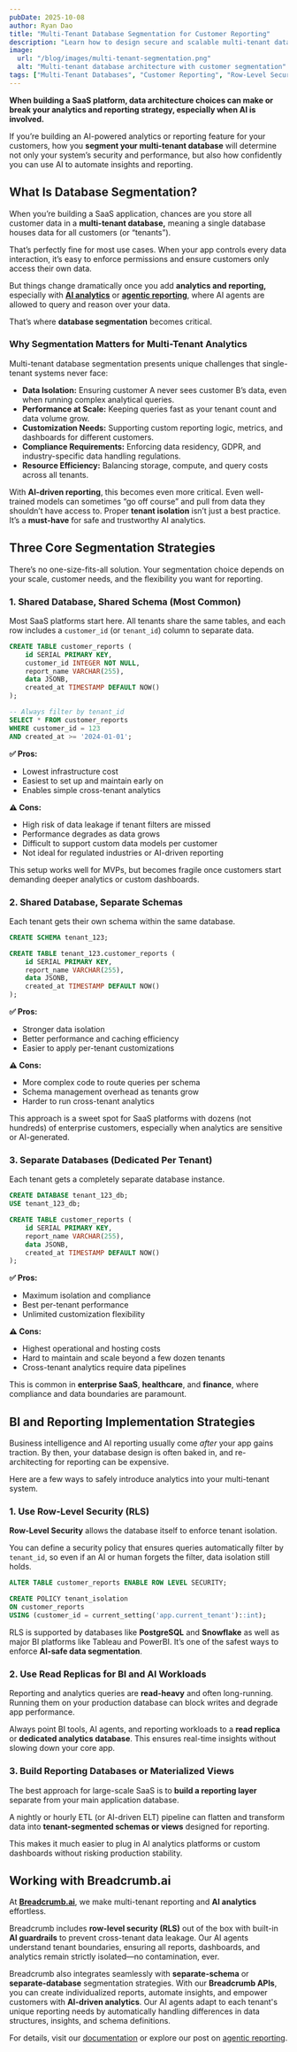 ```yaml
---
pubDate: 2025-10-08
author: Ryan Dao
title: "Multi-Tenant Database Segmentation for Customer Reporting"
description: "Learn how to design secure and scalable multi-tenant databases for AI-powered analytics and reporting. Explore segmentation strategies, tenant isolation, and row-level security."
image:
  url: "/blog/images/multi-tenant-segmentation.png"
  alt: "Multi-tenant database architecture with customer segmentation"
tags: ["Multi-Tenant Databases", "Customer Reporting", "Row-Level Security"]
---
```


**When building a SaaS platform, data architecture choices can make or break your analytics and reporting strategy, especially when AI is involved.**

If you’re building an AI-powered analytics or reporting feature for your customers, how you **segment your multi-tenant database** will determine not only your system’s security and performance, but also how confidently you can use AI to automate insights and reporting.

## What Is Database Segmentation?

When you’re building a SaaS application, chances are you store all customer data in a **multi-tenant database,** meaning a single database houses data for all customers (or “tenants”).

That’s perfectly fine for most use cases. When your app controls every data interaction, it’s easy to enforce permissions and ensure customers only access their own data.

But things change dramatically once you add **analytics and reporting,** especially with [**AI analytics**](https://www.breadcrumb.ai/blog/best-tableau-alternative-ai-reporting) or [**agentic reporting**](https://www.breadcrumb.ai/blog/what-is-agentic-reporting), where AI agents are allowed to query and reason over your data.

That’s where **database segmentation** becomes critical.

### Why Segmentation Matters for Multi-Tenant Analytics

Multi-tenant database segmentation presents unique challenges that single-tenant systems never face:

- **Data Isolation:** Ensuring customer A never sees customer B’s data, even when running complex analytical queries.
- **Performance at Scale:** Keeping queries fast as your tenant count and data volume grow.
- **Customization Needs:** Supporting custom reporting logic, metrics, and dashboards for different customers.
- **Compliance Requirements:** Enforcing data residency, GDPR, and industry-specific data handling regulations.
- **Resource Efficiency:** Balancing storage, compute, and query costs across all tenants.

With **AI-driven reporting**, this becomes even more critical. Even well-trained models can sometimes “go off course” and pull from data they shouldn’t have access to. Proper **tenant isolation** isn’t just a best practice. It’s a **must-have** for safe and trustworthy AI analytics.

## Three Core Segmentation Strategies

There’s no one-size-fits-all solution. Your segmentation choice depends on your scale, customer needs, and the flexibility you want for reporting.

### 1. Shared Database, Shared Schema (Most Common)

Most SaaS platforms start here. All tenants share the same tables, and each row includes a `customer_id` (or `tenant_id`) column to separate data.

```sql
CREATE TABLE customer_reports (
    id SERIAL PRIMARY KEY,
    customer_id INTEGER NOT NULL,
    report_name VARCHAR(255),
    data JSONB,
    created_at TIMESTAMP DEFAULT NOW()
);

-- Always filter by tenant_id
SELECT * FROM customer_reports
WHERE customer_id = 123
AND created_at >= '2024-01-01';
```

**✅ Pros:**

- Lowest infrastructure cost
- Easiest to set up and maintain early on
- Enables simple cross-tenant analytics

**⚠️ Cons:**

- High risk of data leakage if tenant filters are missed
- Performance degrades as data grows
- Difficult to support custom data models per customer
- Not ideal for regulated industries or AI-driven reporting

This setup works well for MVPs, but becomes fragile once customers start demanding deeper analytics or custom dashboards.

### 2. Shared Database, Separate Schemas

Each tenant gets their own schema within the same database.

```sql
CREATE SCHEMA tenant_123;

CREATE TABLE tenant_123.customer_reports (
    id SERIAL PRIMARY KEY,
    report_name VARCHAR(255),
    data JSONB,
    created_at TIMESTAMP DEFAULT NOW()
);
```

**✅ Pros:**

- Stronger data isolation
- Better performance and caching efficiency
- Easier to apply per-tenant customizations

**⚠️ Cons:**

- More complex code to route queries per schema
- Schema management overhead as tenants grow
- Harder to run cross-tenant analytics

This approach is a sweet spot for SaaS platforms with dozens (not hundreds) of enterprise customers, especially when analytics are sensitive or AI-generated.

### 3. Separate Databases (Dedicated Per Tenant)

Each tenant gets a completely separate database instance.

```sql
CREATE DATABASE tenant_123_db;
USE tenant_123_db;

CREATE TABLE customer_reports (
    id SERIAL PRIMARY KEY,
    report_name VARCHAR(255),
    data JSONB,
    created_at TIMESTAMP DEFAULT NOW()
);
```

**✅ Pros:**

- Maximum isolation and compliance
- Best per-tenant performance
- Unlimited customization flexibility

**⚠️ Cons:**

- Highest operational and hosting costs
- Hard to maintain and scale beyond a few dozen tenants
- Cross-tenant analytics require data pipelines

This is common in **enterprise SaaS**, **healthcare**, and **finance**, where compliance and data boundaries are paramount.

## BI and Reporting Implementation Strategies

Business intelligence and AI reporting usually come *after* your app gains traction. By then, your database design is often baked in, and re-architecting for reporting can be expensive.

Here are a few ways to safely introduce analytics into your multi-tenant system.

### 1. Use Row-Level Security (RLS)

**Row-Level Security** allows the database itself to enforce tenant isolation.

You can define a security policy that ensures queries automatically filter by `tenant_id`, so even if an AI or human forgets the filter, data isolation still holds.

```sql
ALTER TABLE customer_reports ENABLE ROW LEVEL SECURITY;

CREATE POLICY tenant_isolation
ON customer_reports
USING (customer_id = current_setting('app.current_tenant')::int);
```

RLS is supported by databases like **PostgreSQL** and **Snowflake** as well as major BI platforms like Tableau and PowerBI. It’s one of the safest ways to enforce **AI-safe data segmentation**.

### 2. Use Read Replicas for BI and AI Workloads

Reporting and analytics queries are **read-heavy** and often long-running. Running them on your production database can block writes and degrade app performance.

Always point BI tools, AI agents, and reporting workloads to a **read replica** or **dedicated analytics database**. This ensures real-time insights without slowing down your core app.

### 3. Build Reporting Databases or Materialized Views

The best approach for large-scale SaaS is to **build a reporting layer** separate from your main application database.

A nightly or hourly ETL (or AI-driven ELT) pipeline can flatten and transform data into **tenant-segmented schemas or views** designed for reporting.

This makes it much easier to plug in AI analytics platforms or custom dashboards without risking production stability.

## Working with Breadcrumb.ai

At [**Breadcrumb.ai**](https://www.breadcrumb.ai/), we make multi-tenant reporting and **AI analytics** effortless.

Breadcrumb includes **row-level security (RLS)** out of the box with built-in **AI guardrails** to prevent cross-tenant data leakage. Our AI agents understand tenant boundaries, ensuring all reports, dashboards, and analytics remain strictly isolated—no contamination, ever.

Breadcrumb also integrates seamlessly with **separate-schema** or **separate-database** segmentation strategies. With our **Breadcrumb APIs**, you can create individualized reports, automate insights, and empower customers with **AI-driven analytics**. Our AI agents adapt to each tenant's unique reporting needs by automatically handling differences in data structures, insights, and schema definitions.

For details, visit our [documentation](https://docs.breadcrumb.ai/) or explore our post on [agentic reporting](https://www.breadcrumb.ai/blog/what-is-agentic-reporting).